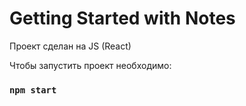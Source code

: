 # Getting Started with Notes

Проект сделан на JS (React)

Чтобы запустить проект необходимо:

### `npm start`


